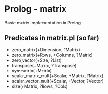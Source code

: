 Prolog - matrix
================================
Basic matrix implementation in Prolog.

Predicates in matrix.pl (so far)
-------------------------
* zero_matrix(+Dimension, ?Matrix)
* zero_matrix(+Rows, +Columns, ?Matrix)
* zero_vector(+Size, ?List)
* transpose(+Matrix, ?Transpose)
* symmetric(+Matrix)
* scalar_matrix_mult(+Scalar, +Matrix, ?Matrix)
* scalar_vector_mult(+Scalar, +Vector, ?Vector)
* size(+Matrix, ?Rows, ?Cols)
